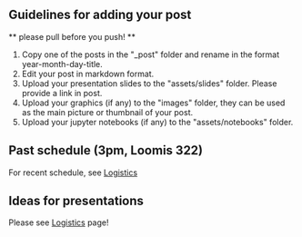 ## Guidelines for adding your post
** please pull before you push! **
  1. Copy one of the posts in the "\_post" folder and rename in the format year-month-day-title.
  2. Edit your post in markdown format.
  3. Upload your presentation slides to the "assets/slides" folder. Please provide a link in post.
  4. Upload your graphics (if any) to the "images" folder, they can be used as the main picture or thumbnail of your post.
  5. Upload your jupyter notebooks (if any) to the "assets/notebooks" folder.

## Past schedule (3pm, Loomis 322)

For recent schedule, see [Logistics](http://paul-st-young.github.io/algorithms/roadmap/)

## Ideas for presentations

Please see [Logistics](http://paul-st-young.github.io/algorithms/roadmap/) page!
